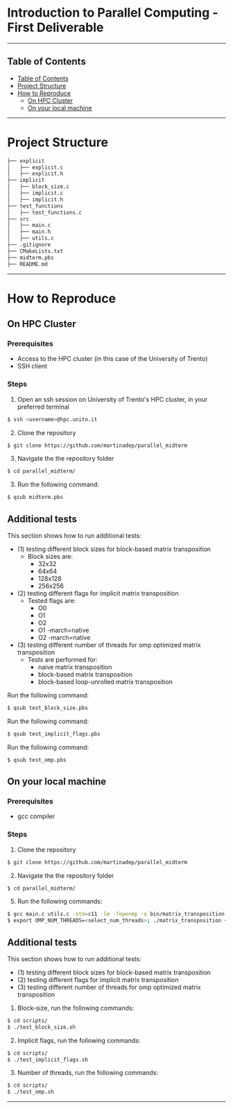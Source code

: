 # Introduction to Parallel Computing - First Deliverable
---

## Table of Contents

- [Table of Contents](#table-of-contents)
- [Project Structure](#project-structure)
- [How to Reproduce](#how-to-reproduce)
    - [On HPC Cluster](#on-hpc-cluster)
    - [On your local machine](#on-your-local-machine)
---

# Project Structure

```bash
├── explicit
│   ├── explicit.c
│   ├── explicit.h
├── implicit
│   ├── block_size.c
│   ├── implicit.c
│   ├── implicit.h
├── test_functions
│   ├── test_functions.c
├── src
│   ├── main.c
│   ├── main.h
│   ├── utils.c
├── .gitignore
├── CMakeLists.txt
├── midterm.pbs
├── README.md
```
---

# How to Reproduce

## On HPC Cluster

### Prerequisites
- Access to the HPC cluster (in this case of the University of Trento)
- SSH client

### Steps
1. Open an ssh session on University of Trento's HPC cluster, in your preferred terminal
```bash
$ ssh <username>@hpc.unitn.it
```
2. Clone the repository
```bash
$ git clone https://github.com/martinadep/parallel_midterm
```
3. Navigate the the repository folder
```bash
$ cd parallel_midterm/
```
3. Run the following command:
```bash
$ qsub midterm.pbs
```
## Additional tests
This section shows how to run additional tests:
- (1) testing different block sizes for block-based matrix transposition
  - Block sizes are:
    - 32x32
    - 64x64
    - 128x128
    - 256x256
- (2) testing different flags for implicit matrix transposition
  - Tested flags are:
    - O0
    - O1
    - O2
    - O1 -march=native
    - O2 -march=native
- (3) testing different number of threads for omp optimized matrix transposition
    - Tests are performed for:
      - naive matrix transposition
      - block-based matrix transposition
      - block-based loop-unrolled matrix transposition
  
Run the following command:
```bash
$ qsub test_block_size.pbs
```
Run the following command:
```bash
$ qsub test_implicit_flags.pbs
```
Run the following command:
```bash
$ qsub test_omp.pbs
```

## On your local machine

### Prerequisites
- gcc compiler

### Steps
1. Clone the repository
```bash
$ git clone https://github.com/martinadep/parallel_midterm
```
2. Navigate the the repository folder
```bash
$ cd parallel_midterm/
```
5. Run the following commands:
```bash
$ gcc main.c utils.c -std=c11 -lm -fopenmp -o bin/matrix_transposition
$ export OMP_NUM_THREADS=<select_num_threads>; ./matrix_transposition <select_matrix_size>
```

## Additional tests
This section shows how to run additional tests: 
- (1) testing different block sizes for block-based matrix transposition
- (2) testing different flags for implicit matrix transposition
- (3) testing different number of threads for omp optimized matrix transposition
1. Block-size, run the following commands:
```bash
$ cd scripts/
$ ./test_block_size.sh
```
2. Implicit flags, run the following commands:
```bash
$ cd scripts/
$ ./test_implicit_flags.sh
```
3. Number of threads, run the following commands:
```bash
$ cd scripts/
$ ./test_omp.sh
```
---
